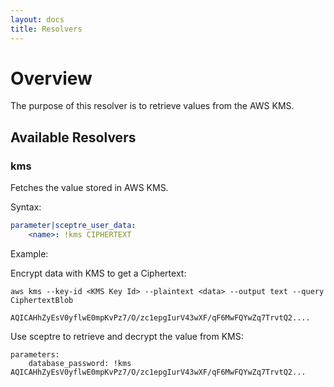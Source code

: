 ```yaml
---
layout: docs
title: Resolvers
---
```


# Overview

The purpose of this resolver is to retrieve values from the AWS KMS. 

## Available Resolvers

### kms

Fetches the value stored in AWS KMS.

Syntax:

```yaml
parameter|sceptre_user_data:
    <name>: !kms CIPHERTEXT
```

Example:

Encrypt data with KMS to get a Ciphertext:
```
aws kms --key-id <KMS Key Id> --plaintext <data> --output text --query CiphertextBlob

AQICAHhZyEsV0yflwE0mpKvPz7/O/zc1epgIurV43wXF/qF6MwFQYwZq7TrvtQ2....
```

Use sceptre to retrieve and decrypt the value from KMS:
```
parameters:
    database_password: !kms AQICAHhZyEsV0yflwE0mpKvPz7/O/zc1epgIurV43wXF/qF6MwFQYwZq7TrvtQ2...
```
